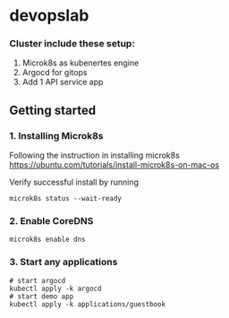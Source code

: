 # devopslab


### Cluster include these setup:
1. Microk8s as kubenertes engine
2. Argocd for gitops
3. Add 1 API service app


## Getting started

### 1. Installing Microk8s

Following the instruction in installing microk8s
https://ubuntu.com/tutorials/install-microk8s-on-mac-os


Verify successful install by running

```shell
microk8s status --wait-ready
```

### 2. Enable CoreDNS

```shell
microk8s enable dns
```

### 3. Start any applications

```shell
# start argocd
kubectl apply -k argocd
# start demo app
kubectl apply -k applications/guestbook
```